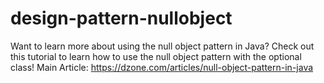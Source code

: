 # design-pattern-nullobject
Want to learn more about using the null object pattern in Java? Check out this tutorial to learn how to use the null object pattern with the optional class!
Main Article: https://dzone.com/articles/null-object-pattern-in-java
